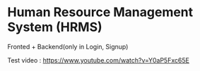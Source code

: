 # Human Resource Management System (HRMS)

Fronted + Backend(only in Login, Signup)

Test video : https://www.youtube.com/watch?v=Y0aP5Fxc65E
